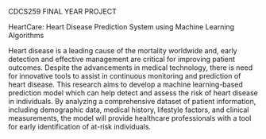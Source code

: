 CDCS259 FINAL YEAR PROJECT

HeartCare: Heart Disease Prediction System using Machine Learning Algorithms

Heart disease is a leading cause of the mortality worldwide and, early detection and effective management are critical for improving patient outcomes. Despite the advancements in medical technology, there is need for innovative tools to assist in continuous monitoring and prediction of heart disease. This research aims to develop a machine learning-based prediction model which can help detect and assess the risk of heart disease in individuals. By analyzing a comprehensive dataset of patient information, including demographic data, medical history, lifestyle factors, and clinical measurements, the model will provide healthcare professionals with a tool for early identification of at-risk individuals.
